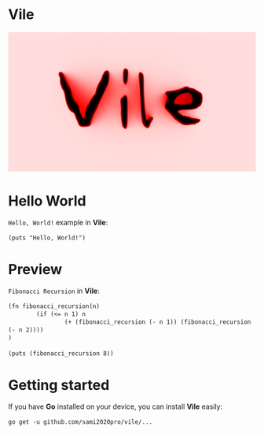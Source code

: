 # Vile

<a href="https://github.com/sami2020pro/vile/blob/main/data/vile.png">
    <img
        src="data/vile.png"
        raw=true
        alt="Vile lisp dialect"
        style="margin-right: 10px;"
    />
</a>

# Hello World
`Hello, World!` example in **Vile**:

```
(puts "Hello, World!")
```

# Preview
`Fibonacci Recursion` in **Vile**:

```
(fn fibonacci_recursion(n)
        (if (<= n 1) n
                (+ (fibonacci_recursion (- n 1)) (fibonacci_recursion (- n 2))))
)

(puts (fibonacci_recursion 8))
```

# Getting started
If you have **Go** installed on your device, you can install **Vile** easily:

```
go get -u github.com/sami2020pro/vile/...
```
